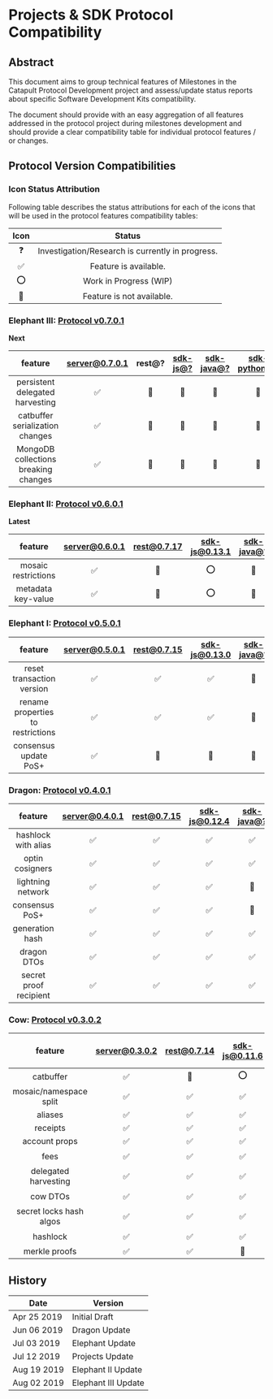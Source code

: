 # Projects & SDK Protocol Compatibility

## Abstract

This document aims to group technical features of Milestones in the Catapult Protocol Development project and assess/update status reports about specific Software Development Kits compatibility.

The document should provide with an easy aggregation of all features addressed in the protocol project during milestones development and should provide a clear compatibility table for individual protocol features / or changes.

## Protocol Version Compatibilities

### Icon Status Attribution

Following table describes the status attributions for each of the icons that will be used in the protocol features compatibility tables:

| Icon | Status |
| :-: | :-: |
| :question: | Investigation/Research is currently in progress. |
| :white_check_mark: | Feature is available. |
| :o: | Work in Progress (WIP) |
| :stop_sign: | Feature is not available. |


### Elephant III: [Protocol v0.7.0.1][server-0701]

**Next**

| feature | [server@0.7.0.1][server-0701] | rest@? | [sdk-js@?][sdk-ts] | [sdk-java@?][sdk-java] | [sdk-python@?][sdk-python] | [sdk-unity@?][sdk-unity] | [sdk-php@?][sdk-php] | [sdk-swift@?][sdk-swift] |
| :-: | :-: | :-: | :-: | :-: | :-: | :-: | :-: | :-: |
| persistent delegated harvesting | :white_check_mark:  | :stop_sign:  | :stop_sign:  | :stop_sign:  | :stop_sign: | :stop_sign: | :stop_sign: | :stop_sign: | 
| catbuffer serialization changes | :white_check_mark:  | :stop_sign:  | :stop_sign:  | :stop_sign:  | :stop_sign: | :stop_sign: | :stop_sign: | :stop_sign: | 
| MongoDB collections breaking changes | :white_check_mark: | :stop_sign:  | :stop_sign:  | :stop_sign:  | :stop_sign: | :stop_sign: | :stop_sign: | :stop_sign: | 

### Elephant II: [Protocol v0.6.0.1][server-0601]

**Latest**

| feature | [server@0.6.0.1][server-0601] | [rest@0.7.17][rest-0717] | [sdk-js@0.13.1][sdk-ts-0131] | [sdk-java@?][sdk-java] | [sdk-python@?][sdk-python] | [sdk-unity@?][sdk-unity] | [sdk-php@?][sdk-php] | [sdk-swift@?][sdk-swift] |
| :-: | :-: | :-: | :-: | :-: | :-: | :-: | :-: | :-: |
| mosaic restrictions| :white_check_mark:  | :stop_sign:  | :o:  | :stop_sign:  | :stop_sign: | :stop_sign: | :stop_sign: | :stop_sign: | 
| metadata key-value|  :white_check_mark:  | :stop_sign:  | :o:  | :stop_sign:  | :stop_sign: | :stop_sign: | :stop_sign: | :stop_sign: | 

### Elephant I: [Protocol v0.5.0.1][server-0501]

| feature | [server@0.5.0.1][server-0501] | [rest@0.7.15][rest-0715] | [sdk-js@0.13.0][sdk-ts-0130] | [sdk-java@?][sdk-java] | [sdk-python@?][sdk-python] | [sdk-unity@?][sdk-unity] | [sdk-php@?][sdk-php] | [sdk-swift@?][sdk-swift] |
| :-: | :-: | :-: | :-: | :-: | :-: | :-: | :-: | :-: |
| reset transaction version | :white_check_mark:  | :white_check_mark:  | :white_check_mark:  | :stop_sign:  | :stop_sign: | :stop_sign: | :stop_sign: | :stop_sign: |
| rename properties to restrictions | :white_check_mark:  | :white_check_mark:  | :white_check_mark:  | :stop_sign:  | :stop_sign: | :stop_sign: | :stop_sign: | :stop_sign: | 
| consensus update PoS+ | :white_check_mark:  | :stop_sign:  | :stop_sign:  | :stop_sign:  | :stop_sign: | :stop_sign: | :stop_sign: | :stop_sign: | 

### Dragon: [Protocol v0.4.0.1][server-0401]

| feature | [server@0.4.0.1][server-0401] | [rest@0.7.15][rest-0715] | [sdk-js@0.12.4][sdk-ts-0124] | [sdk-java@?][sdk-java] | [sdk-python@?][sdk-python] | [sdk-unity@?][sdk-unity] | [sdk-php@?][sdk-php] | [sdk-swift@?][sdk-swift] |
| :-: | :-: | :-: | :-: | :-: | :-: | :-: | :-: | :-: |
| hashlock with alias | :white_check_mark:  | :white_check_mark:  | :white_check_mark:  | :white_check_mark:  | :stop_sign: | :stop_sign: | :stop_sign: | :stop_sign: |
| optin cosigners | :white_check_mark: | :white_check_mark:  | :white_check_mark:  | :white_check_mark:  | :stop_sign: | :stop_sign: | :stop_sign: | :stop_sign: |
| lightning network | :white_check_mark:  | :white_check_mark:  | :white_check_mark:  | :stop_sign:  | :stop_sign: | :stop_sign: | :stop_sign: | :stop_sign: |
| consensus PoS+ | :white_check_mark:  | :white_check_mark:  | :white_check_mark:  | :stop_sign:  | :stop_sign: | :stop_sign: | :stop_sign: | :stop_sign: |
| generation hash | :white_check_mark:  | :white_check_mark:  | :white_check_mark:  | :white_check_mark:  | :stop_sign: | :stop_sign: | :stop_sign: | :stop_sign: | 
| dragon DTOs | :white_check_mark:  | :white_check_mark:  | :white_check_mark:  | :white_check_mark:  | :stop_sign: | :stop_sign: | :stop_sign: | :stop_sign: |
| secret proof recipient | :white_check_mark:  | :white_check_mark:  | :white_check_mark:  | :white_check_mark:  | :stop_sign: | :stop_sign: | :stop_sign: | :stop_sign: |

### Cow: [Protocol v0.3.0.2][server-0302]

| feature | [server@0.3.0.2][server-0302] | [rest@0.7.14][rest-0714] | [sdk-js@0.11.6][sdk-ts-0116] | [sdk-java@0.11-alpha][sdk-java-0110] | [sdk-python@?][sdk-python] | [sdk-unity@?][sdk-unity] | [sdk-php@?][sdk-php] | [sdk-swift@?][sdk-swift] |
| :-: | :-: | :-: | :-: | :-: | :-: | :-: | :-: | :-: |
| catbuffer | :white_check_mark:  | :stop_sign:  | :o:  |  :white_check_mark: | :stop_sign: | :stop_sign: | :stop_sign: | :stop_sign: |
| mosaic/namespace split | :white_check_mark:  | :white_check_mark:  | :white_check_mark:  | :white_check_mark:  | :white_check_mark: | :stop_sign: | :stop_sign: | :stop_sign: |
| aliases | :white_check_mark:  | :white_check_mark:  | :white_check_mark:  | :white_check_mark:  | :white_check_mark: | :stop_sign: | :stop_sign: | :stop_sign: |
| receipts | :white_check_mark:  | :white_check_mark:  | :white_check_mark:  | :white_check_mark: | :stop_sign: | :stop_sign: | :stop_sign: | :stop_sign: |
| account props | :white_check_mark:  | :white_check_mark:  | :white_check_mark:  | :white_check_mark:  | :stop_sign: | :stop_sign: | :stop_sign: | :stop_sign: |
| fees | :white_check_mark:  | :white_check_mark:  | :white_check_mark:  | :white_check_mark: | :o: | :stop_sign: | :stop_sign: | :stop_sign: | 
| delegated harvesting | :white_check_mark:  | :white_check_mark:  | :white_check_mark:  | :white_check_mark:  | :stop_sign: | :stop_sign: | :stop_sign: | :stop_sign: | 
| cow DTOs | :white_check_mark:  | :white_check_mark:  | :white_check_mark:  | :white_check_mark:  |  :o: | :stop_sign: | :stop_sign: | :stop_sign: | 
| secret locks hash algos | :white_check_mark:  | :white_check_mark:  | :white_check_mark:  | :white_check_mark:  | :stop_sign: | :stop_sign: | :stop_sign: | :stop_sign: | 
| hashlock | :white_check_mark:  | :white_check_mark:  | :white_check_mark:  | :white_check_mark:  | :o: | :stop_sign: | :stop_sign: | :stop_sign: | 
| merkle proofs | :white_check_mark:  | :white_check_mark:  | :stop_sign:  | :stop_sign:  | :stop_sign: | :stop_sign: | :stop_sign: | :stop_sign: |

## History

| **Date**      | **Version**     |
| ------------- | --------------- |
| Apr 25 2019   | Initial Draft   |
| Jun 06 2019   | Dragon Update   |
| Jul 03 2019   | Elephant Update |
| Jul 12 2019   | Projects Update |
| Aug 19 2019   | Elephant II Update |
| Aug 02 2019   | Elephant III Update |

[server-0701]: https://github.com/nemtech/catapult-server/releases/tag/v0.7.0.1
[server-0601]: https://github.com/nemtech/catapult-server/releases/tag/v0.6.0.1
[server-0501]: https://github.com/nemtech/catapult-server/releases/tag/v0.5.0.1
[server-0401]: https://github.com/nemtech/catapult-server/releases/tag/v0.4.0.1
[server-0302]: https://github.com/nemtech/catapult-server/releases/tag/v0.3.0.2
[rest-0717]: https://github.com/nemtech/catapult-rest/releases/tag/v0.7.17
[rest-0716]: https://github.com/nemtech/catapult-rest/releases/tag/v0.7.16
[rest-0715]: https://github.com/nemtech/catapult-rest/releases/tag/v0.7.15
[rest-0714]: https://github.com/nemtech/catapult-rest/releases/tag/v0.7.14
[sdk-ts]: https://github.com/nemtech/nem2-sdk-typescript-javascript
[sdk-ts-0131]: https://github.com/nemtech/nem2-sdk-typescript-javascript/releases/tag/v0.13.1
[sdk-ts-0130]: https://github.com/nemtech/nem2-sdk-typescript-javascript/releases/tag/v0.13.0
[sdk-ts-0124]: https://github.com/nemtech/nem2-sdk-typescript-javascript/releases/tag/v0.12.4
[sdk-ts-0116]: https://github.com/nemtech/nem2-sdk-typescript-javascript/releases/tag/v0.11.6
[sdk-java]: https://github.com/nemtech/nem2-sdk-java
[sdk-java-0110]: https://github.com/nemtech/nem2-sdk-java/releases/tag/v0.11-alpha
[sdk-python]: https://gitlab.com/Alexhuszagh/nem2-sdk-python/tree/master
[sdk-unity]: #
[sdk-php]: https://github.com/VistResearch/nem2-sdk-php
[sdk-swift]: https://github.com/ryuta46/nem2-sdk-swift
[sdk-csharp]: https://github.com/nemtech/nem2-sdk-csharp
